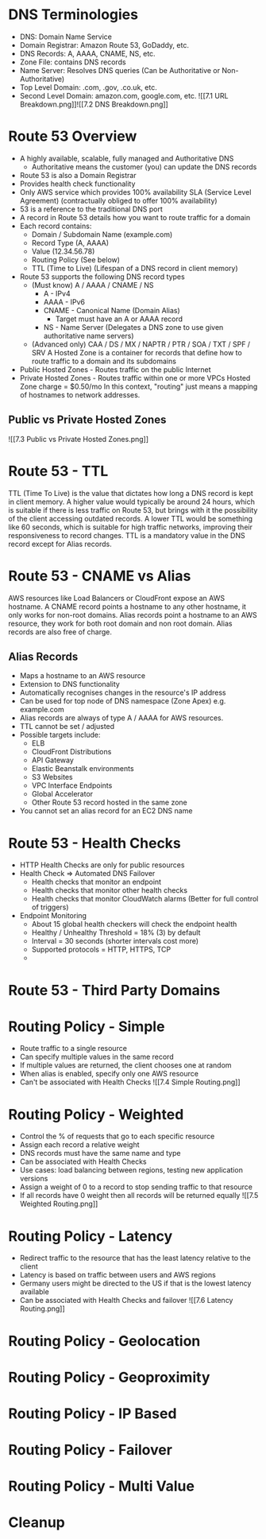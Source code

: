 # DNS Terminologies
- DNS: Domain Name Service
- Domain Registrar: Amazon Route 53, GoDaddy, etc.
- DNS Records: A, AAAA, CNAME, NS, etc.
- Zone File: contains DNS records
- Name Server: Resolves DNS queries (Can be Authoritative or Non-Authoritative)
- Top Level Domain: .com, .gov, .co.uk, etc.
- Second Level Domain: amazon.com, google.com, etc.
![[7.1 URL Breakdown.png]]![[7.2 DNS Breakdown.png]]
# Route 53 Overview
- A highly available, scalable, fully managed and Authoritative DNS
	- Authoritative means the customer (you) can update the DNS records
- Route 53 is also a Domain Registrar
- Provides health check functionality
- Only AWS service which provides 100% availability SLA (Service Level Agreement) (contractually obliged to offer 100% availability)
- 53 is a reference to the traditional DNS port
- A record in Route 53 details how you want to route traffic for a domain
- Each record contains:
	- Domain / Subdomain Name  (example.com)
	- Record Type (A, AAAA)
	- Value (12.34.56.78)
	- Routing Policy (See below)
	- TTL (Time to Live) (Lifespan of a DNS record in client memory)
- Route 53 supports the following DNS record types
	- (Must know) A / AAAA / CNAME / NS
		- A - IPv4
		- AAAA - IPv6
		- CNAME - Canonical Name (Domain Alias)
			- Target must have an A or AAAA record
		- NS - Name Server (Delegates a DNS zone to use given authoritative name servers)
	- (Advanced only) CAA / DS / MX / NAPTR / PTR / SOA / TXT / SPF / SRV
A Hosted Zone is a container for records that define how to route traffic to a domain and its subdomains
- Public Hosted Zones - Routes traffic on the public Internet
- Private Hosted Zones - Routes traffic within one or more VPCs
Hosted Zone charge = $0.50/mo
In this context, "routing" just means a mapping of hostnames to network addresses.
## Public vs Private Hosted Zones
![[7.3 Public vs Private Hosted Zones.png]]
# Route 53 - TTL
TTL (Time To Live) is the value that dictates how long a DNS record is kept in client memory. A higher value would typically be around 24 hours, which is suitable if there is less traffic on Route 53, but brings with it the possibility of the client accessing outdated records. A lower TTL would be something like 60 seconds, which is suitable for high traffic networks, improving their responsiveness to record changes.
TTL is a mandatory value in the DNS record except for Alias records.
# Route 53 - CNAME vs Alias
AWS resources like Load Balancers or CloudFront expose an AWS hostname. A CNAME record points a hostname to any other hostname, it only works for non-root domains. Alias records point a hostname to an AWS resource, they work for both root domain and non root domain. Alias records are also free of charge.
## Alias Records
- Maps a hostname to an AWS resource
- Extension to DNS functionality
- Automatically recognises changes in the resource's IP address
- Can be used for top node of DNS namespace (Zone Apex) e.g. example.com
- Alias records are always of type A / AAAA for AWS resources.
- TTL cannot be set / adjusted
- Possible targets include:
	- ELB
	- CloudFront Distributions
	- API Gateway
	- Elastic Beanstalk environments
	- S3 Websites
	- VPC Interface Endpoints
	- Global Accelerator
	- Other Route 53 record hosted in the same zone
- You cannot set an alias record for an EC2 DNS name
# Route 53 - Health Checks
- HTTP Health Checks are only for public resources
- Health Check => Automated DNS Failover
	- Health checks that monitor an endpoint
	- Health checks that monitor other health checks
	- Health checks that monitor CloudWatch alarms (Better for full control of triggers)
- Endpoint Monitoring
	- About 15 global health checkers will check the endpoint health
	- Healthy / Unhealthy Threshold = 18% (3) by default
	- Interval = 30 seconds (shorter intervals cost more)
	- Supported protocols = HTTP, HTTPS, TCP
	- 
# Route 53 - Third Party Domains
# Routing Policy - Simple
- Route traffic to a single resource
- Can specify multiple values in the same record
- If multiple values are returned, the client chooses one at random
- When alias is enabled, specify only one AWS resource
- Can't be associated with Health Checks
![[7.4 Simple Routing.png]]
# Routing Policy - Weighted
- Control the % of requests that go to each specific resource
- Assign each record a relative weight
- DNS records must have the same name and type
- Can be associated with Health Checks
- Use cases: load balancing between regions, testing new application versions
- Assign a weight of 0 to a record to stop sending traffic to that resource
- If all records have 0 weight then all records will be returned equally
![[7.5 Weighted Routing.png]]
# Routing Policy - Latency
- Redirect traffic to the resource that has the least latency relative to the client
- Latency is based on traffic between users and AWS regions
- Germany users might be directed to the US if that is the lowest latency available
- Can be associated with Health Checks and failover
![[7.6 Latency Routing.png]]
# Routing Policy - Geolocation
# Routing Policy - Geoproximity
# Routing Policy - IP Based
# Routing Policy - Failover

# Routing Policy - Multi Value
# Cleanup